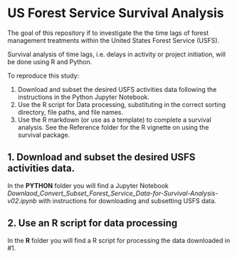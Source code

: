 # US Forest Service Survival Analysis
The goal of this repository if to investigate the the time lags of forest management treatments within the United States Forest Service (USFS). 

Survival analysis of time lags, i.e. delays in activity or project initiation, will be done using R and Python.

To reproduce this study:
1. Download and subset the desired USFS activities data following the instructions in the Python Jupyter Notebook.
2. Use the R script for Data processing, substituting in the correct sorting directory, file paths, and file names. 
3. Use the R markdown (or use as a template) to complete a survival analysis. See the Reference folder for the R vignette on using the survival package. 

## 1. Download and subset the desired USFS activities data.

In the **PYTHON** folder you will find a Jupyter Notebook *Downlaod_Convert_Subset_Forest_Service_Data-for-Survival-Analysis-v02.ipynb* with instructions for downloading and subsetting USFS data.

## 2. Use an R script for data processing

In the **R** folder you will find a R script for processing the data downloaded in #1. 
